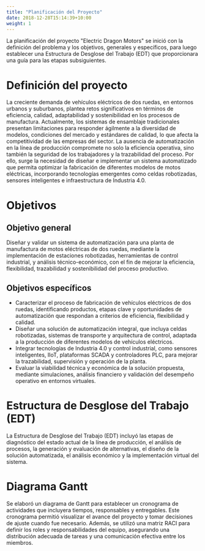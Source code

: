 ```yaml
---
title: "Planificación del Proyecto"
date: 2018-12-28T15:14:39+10:00
weight: 1
---
```


La planificación del proyecto "Electric Dragon Motors" se inició con la definición del problema y los objetivos, generales y específicos, para luego establecer una Estructura de Desglose del Trabajo (EDT) que proporcionara una guía para las etapas subsiguientes. 

# Definición del proyecto
La creciente demanda de vehículos eléctricos de dos ruedas, en entornos urbanos y suburbanos, plantea retos significativos en términos de eficiencia, calidad, adaptabilidad y sostenibilidad en los procesos de manufactura. Actualmente, los sistemas de ensamblaje tradicionales presentan limitaciones para responder ágilmente a la diversidad de modelos, condiciones del mercado y estándares de calidad, lo que afecta la competitividad de las empresas del sector. La ausencia de automatización en la línea de producción compromete no solo la eficiencia operativa, sino también la seguridad de los trabajadores y la trazabilidad del proceso. Por ello, surge la necesidad de diseñar e implementar un sistema automatizado que permita optimizar la fabricación de diferentes modelos de motos eléctricas, incorporando tecnologías emergentes como celdas robotizadas, sensores inteligentes e infraestructura de Industria 4.0.

# Objetivos
## Objetivo general
Diseñar y validar un sistema de automatización para una planta de manufactura de motos eléctricas de dos ruedas, mediante la implementación de estaciones robotizadas, herramientas de control industrial, y análisis técnico-económico, con el fin de mejorar la eficiencia, flexibilidad, trazabilidad y sostenibilidad del proceso productivo.
## Objetivos específicos
-	Caracterizar el proceso de fabricación de vehículos eléctricos de dos ruedas, identificando productos, etapas clave y oportunidades de automatización que respondan a criterios de eficiencia, flexibilidad y calidad.
-	Diseñar una solución de automatización integral, que incluya celdas robotizadas, sistemas de transporte y arquitectura de control, adaptada a la producción de diferentes modelos de vehículos eléctricos.
-	Integrar tecnologías de Industria 4.0 y control industrial, como sensores inteligentes, IIoT, plataformas SCADA y controladores PLC, para mejorar la trazabilidad, supervisión y operación de la planta.
-	Evaluar la viabilidad técnica y económica de la solución propuesta, mediante simulaciones, análisis financiero y validación del desempeño operativo en entornos virtuales.

# Estructura de Desglose del Trabajo (EDT)
La Estructura de Desglose del Trabajo (EDT) incluyó las etapas de diagnóstico del estado actual de la línea de producción, el análisis de procesos, la generación y evaluación de alternativas, el diseño de la solución automatizada, el análisis económico y la implementación virtual del sistema.
[](TextoImagenes/EDT.png)
# Diagrama Gantt 
Se elaboró un diagrama de Gantt para establecer un cronograma de actividades que incluyera tiempos, responsables y entregables. Este cronograma permitió visualizar el avance del proyecto y tomar decisiones de ajuste cuando fue necesario. Además, se utilizó una matriz RACI para definir los roles y responsabilidades del equipo, asegurando una distribución adecuada de tareas y una comunicación efectiva entre los miembros.


